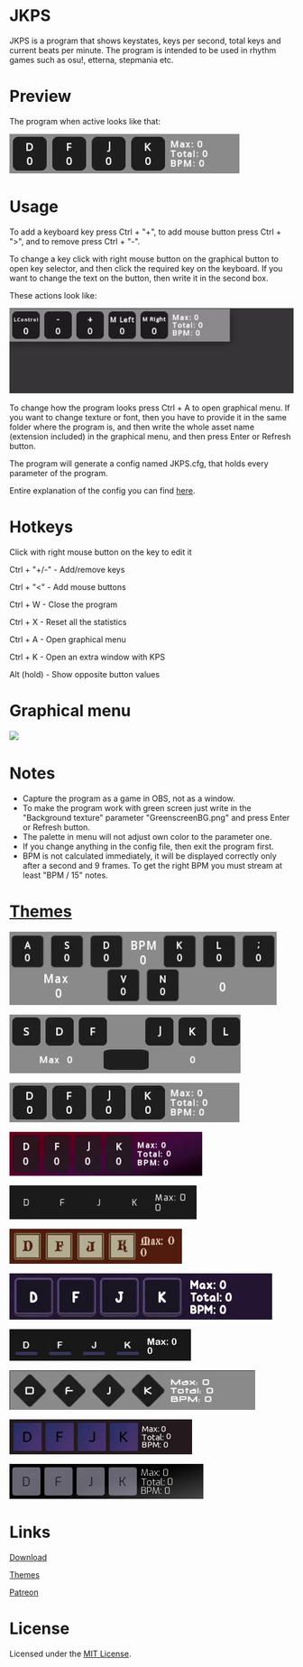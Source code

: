 # JKPS
JKPS is a program that shows keystates, keys per second, total keys and current beats per minute. The program is intended to be used in rhythm games such as osu!, etterna, stepmania etc.

# Preview
The program when active looks like that:

![](Media/Preview-White-orange-new.gif)

# Usage
To add a keyboard key press Ctrl + "+", to add mouse button press Ctrl + ">", and to remove press Ctrl + "-".

To change a key click with right mouse button on the graphical button to open key selector, and then click the required key on the keyboard. If you want to change the text on the button, then write it in the second box.

These actions look like:

![](Media/modification-demo.gif)

To change how the program looks press Ctrl + A to open graphical menu. If you want to change texture or font, then you have to provide it in the same folder where the program is, and then write the whole asset name (extension included) in the graphical menu, and then press Enter or Refresh button.

The program will generate a config named JKPS.cfg, that holds every parameter of the program.

Entire explanation of the config you can find [here](https://gist.github.com/JekiTheMonkey/06c7b7dc0401729c2574a04442b19225).

# Hotkeys

Click with right mouse button on the key to edit it

Ctrl + "+/-" - Add/remove keys

Ctrl + "<" - Add mouse buttons

Ctrl + W - Close the program

Ctrl + X - Reset all the statistics

Ctrl + A - Open graphical menu

Ctrl + K - Open an extra window with KPS

Alt (hold) - Show opposite button values

# Graphical menu

![](Media/menu-demo.gif)

# Notes
- Capture the program as a game in OBS, not as a window.
- To make the program work with green screen just write in the "Background texture" parameter "GreenscreenBG.png" and press Enter or Refresh button.
- The palette in menu will not adjust own color to the parameter one.
- If you change anything in the config file, then exit the program first.
- BPM is not calculated immediately, it will be displayed correctly only after a second and 9 frames. To get the right BPM you must stream at least "BPM / 15" notes.

# [Themes](https://gist.github.com/JekiTheMonkey/727f57dcdecb76480b982f0fe479c5c1)

![](Media/Preview-ADOFAI-default-theme.gif)

![](Media/Preview-osu!mania-7k-default-theme.gif)

![](Media/Preview-White-orange-new.gif)

![](Media/Preview-Red-violet.gif)

![](Media/Preview-Dark-minimalistic-2-nano.gif)

![](Media/Preview-Medieval.gif)

![](Media/Preview-Modern-purple.gif)

![](Media/Preview-Dark-minimalistic-1-nano.gif)

![](Media/Preview-White-orange-old.gif)

![](Media/Preview-Dark-violet.gif)

![](Media/Preview-Dark-classic.gif)

# Links

[Download](https://github.com/JekiTheMonkey/JKPS/releases/)

[Themes](https://gist.github.com/JekiTheMonkey/727f57dcdecb76480b982f0fe479c5c1)

[Patreon](https://www.patreon.com/jekithemonkey)

# License
Licensed under the [MIT License](LICENSE).
